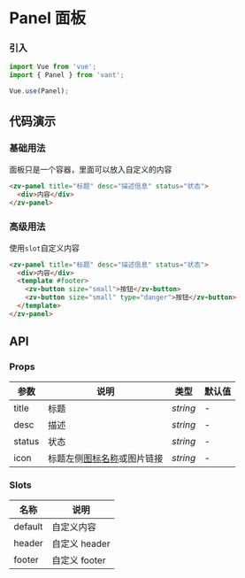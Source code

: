 # Panel 面板

### 引入

```js
import Vue from 'vue';
import { Panel } from 'vant';

Vue.use(Panel);
```

## 代码演示

### 基础用法

面板只是一个容器，里面可以放入自定义的内容

```html
<zv-panel title="标题" desc="描述信息" status="状态">
  <div>内容</div>
</zv-panel>
```

### 高级用法

使用`slot`自定义内容

```html
<zv-panel title="标题" desc="描述信息" status="状态">
  <div>内容</div>
  <template #footer>
    <zv-button size="small">按钮</zv-button>
    <zv-button size="small" type="danger">按钮</zv-button>
  </template>
</zv-panel>
```

## API

### Props

| 参数 | 说明 | 类型 | 默认值 |
|------|------|------|------|
| title | 标题 | *string* | - |
| desc | 描述 | *string* | - |
| status | 状态 | *string* | - |
| icon | 标题左侧[图标名称](#/zh-CN/icon)或图片链接 | *string* | - |

### Slots

| 名称 | 说明 |
|------|------|
| default | 自定义内容 |
| header | 自定义 header |
| footer | 自定义 footer |
